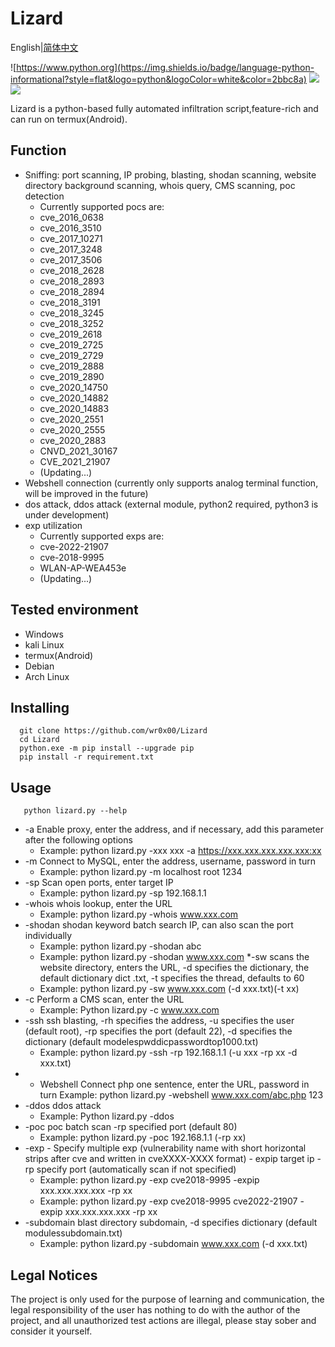 # Lizard
English|[简体中文](https://github.com/wr0x00/Lizard/blob/main/README_CN.md)

![https://www.python.org](https://img.shields.io/badge/language-python-informational?style=flat&logo=python&logoColor=white&color=2bbc8a)
![](https://img.shields.io/badge/features-convenient-informational?style=flat&color=2bbc8a)
![](https://img.shields.io/badge/license-MIT_License-informational?style=flat&logoColor=white&color=2bbc8a)
[](https://img.shields.io/packagist/stars/wr0x00/Lizard?style=flat-square)

Lizard is a python-based fully automated infiltration script,feature-rich and can run on termux(Android).

Function
----
* Sniffing: port scanning, IP probing, blasting, shodan scanning, website directory background scanning, whois query, CMS scanning, poc detection
    * Currently supported pocs are:
    * cve_2016_0638
    * cve_2016_3510
    * cve_2017_10271
    * cve_2017_3248
    * cve_2017_3506
    * cve_2018_2628
    * cve_2018_2893
    * cve_2018_2894
    * cve_2018_3191
    * cve_2018_3245
    * cve_2018_3252
    * cve_2019_2618
    * cve_2019_2725
    * cve_2019_2729
    * cve_2019_2888
    * cve_2019_2890
    * cve_2020_14750
    * cve_2020_14882
    * cve_2020_14883
    * cve_2020_2551
    * cve_2020_2555
    * cve_2020_2883
    * CNVD_2021_30167
    * CVE_2021_21907
    * (Updating...)
* Webshell connection (currently only supports analog terminal function, will be improved in the future)
* dos attack, ddos attack (external module, python2 required, python3 is under development)
* exp utilization
    * Currently supported exps are:
    * cve-2022-21907
    * cve-2018-9995
    * WLAN-AP-WEA453e
    * (Updating...)
 
Tested environment
------
* Windows
* kali Linux
* termux(Android)
* Debian
* Arch Linux

Installing
------
      git clone https://github.com/wr0x00/Lizard
      cd Lizard
      python.exe -m pip install --upgrade pip
      pip install -r requirement.txt

Usage
----
       python lizard.py --help
* -a Enable proxy, enter the address, and if necessary, add this parameter after the following options
   * Example: python lizard.py -xxx xxx -a https://xxx.xxx.xxx.xxx.xxx:xx
* -m Connect to MySQL, enter the address, username, password in turn
   * Example: python lizard.py -m localhost root 1234
* -sp Scan open ports, enter target IP
   * Example: python lizard.py -sp 192.168.1.1
* -whois whois lookup, enter the URL
   * Example: python lizard.py -whois www.xxx.com
* -shodan shodan keyword batch search IP, can also scan the port individually
   * Example: python lizard.py -shodan abc
   * Example: python lizard.py -shodan www.xxx.com
*-sw scans the website directory, enters the URL, -d specifies the dictionary, the default dictionary dict .txt, -t specifies the thread, defaults to 60
   * Example: python lizard.py -sw www.xxx.com (-d xxx.txt)(-t xx)
* -c Perform a CMS scan, enter the URL
   * Example: Python lizard.py -c www.xxx.com
* -ssh ssh blasting, -rh specifies the address, -u specifies the user (default root), -rp specifies the port (default 22), -d specifies the dictionary (default modelespwddicpasswordtop1000.txt)
   * Example: python lizard.py -ssh -rp 192.168.1.1 (-u xxx -rp xx -d xxx.txt)
* - Webshell Connect php one sentence, enter the URL, password in turn
   Example: python lizard.py -webshell www.xxx.com/abc.php 123
* -ddos ddos attack
   * Example: Python lizard.py -ddos
* -poc poc batch scan -rp specified port (default 80)
   * Example: python lizard.py -poc 192.168.1.1 (-rp xx)
* -exp - Specify multiple exp (vulnerability name with short horizontal strips after cve and written in cveXXXX-XXXX format) - expip target ip -rp specify port (automatically scan if not specified)
   * Example: python lizard.py -exp cve2018-9995 -expip xxx.xxx.xxx.xxx -rp xx
   * Example: python lizard.py -exp cve2018-9995 cve2022-21907 -expip xxx.xxx.xxx.xxx -rp xx
* -subdomain blast directory subdomain, -d specifies dictionary (default modulessubdomain.txt)
   * Example: python lizard.py -subdomain www.xxx.com (-d xxx.txt)
 
 Legal Notices
 ----
 The project is only used for the purpose of learning and communication, the legal responsibility of the user has nothing to do with the author of the project, and all unauthorized test actions are illegal, please stay sober and consider it yourself.
